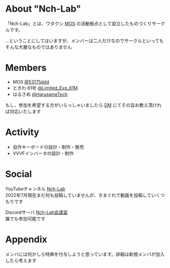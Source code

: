 # About "Nch-Lab"

「Nch-Lab」とは、ワタクシ <a href="https://twitter.com/53175DDD" target="_blank" rel="noopener noreferrer">MOS</a> の活動拠点として設立したものづくりサークルです。

...ということにしてはいますが、メンバーは二人だけなのでサークルといってもそんな大層なものではありません

# Members

- MOS [@53175ddd](https://twitter.com/53175ddd)
- ときわ 61号 [@Limited_Exp_61M](https://twitter.com/Limited_Exp_61M)
- はるさめ [@HarusameTech](https://twitter.com/HarusameTech)

もし、参加を希望する方がいらっしゃいましたら <a href="https://www.twitter.com/messages/compose?recipient_id=1358261719701721088">DM</a> にてその旨お教え頂ければ対応いたします

# Activity

- 自作キーボードの設計・制作・販売
- VVVFインバータの設計・制作

# Social

YouTubeチャンネル <a href="https://www.youtube.com/channel/UCHh3sU1-ILivTzyj8Z14X7w" target="_blank" rel="noopener noreferrer">Nch-Lab</a>  
2022年7月現在まだ何も投稿していませんが、きまぐれで動画を投稿していくつもりです

Discordサーバ <a href="https://discord.gg/r3HeMB2B6a" target="_blank" rel="noopener norefferrer">Nch-Lab会議室</a>  
誰でも参加可能です

# Appendix

メンバには何かしら特典を付与しようと思っています。詳細は新規メンバが加入したら考えます
